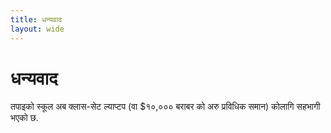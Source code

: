 ```yaml
---
title: धन्यवाद
layout: wide
---
```


# धन्यवाद

तपाइको स्कूल अब क्लास-सेट ल्याप्टप (वा $१०,००० बराबर को अरु प्रविधिक समान) कोलागि सहभागी भएको छ.